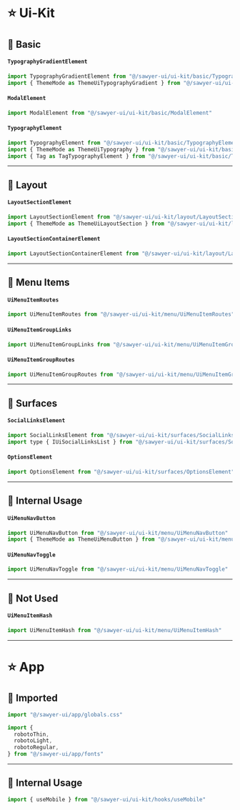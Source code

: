 # ⭐️ Ui-Kit

## 🔰 Basic

#### `TypographyGradientElement`
```ts
import TypographyGradientElement from "@/sawyer-ui/ui-kit/basic/TypographyGradientElement"
import { ThemeMode as ThemeUiTypographyGradient } from "@/sawyer-ui/ui-kit/basic/TypographyGradientElement"
```

#### `ModalElement`
```ts
import ModalElement from "@/sawyer-ui/ui-kit/basic/ModalElement"
```

#### `TypographyElement`
```ts
import TypographyElement from "@/sawyer-ui/ui-kit/basic/TypographyElement"
import { ThemeMode as ThemeUiTypography } from "@/sawyer-ui/ui-kit/basic/TypographyElement"
import { Tag as TagTypographyElement } from "@/sawyer-ui/ui-kit/basic/TypographyElement"
```


---

## 🔰 Layout

#### `LayoutSectionElement`
```ts
import LayoutSectionElement from "@/sawyer-ui/ui-kit/layout/LayoutSectionElement"
import { ThemeMode as ThemeUiLayoutSection } from "@/sawyer-ui/ui-kit/layout/LayoutSectionElement"
```

#### `LayoutSectionContainerElement`
```ts
import LayoutSectionContainerElement from "@/sawyer-ui/ui-kit/layout/LayoutSectionContainerElement"
```

---

## 🔰 Menu Items

#### `UiMenuItemRoutes`
```ts
import UiMenuItemRoutes from "@/sawyer-ui/ui-kit/menu/UiMenuItemRoutes"
```

#### `UiMenuItemGroupLinks`
```ts
import UiMenuItemGroupLinks from "@/sawyer-ui/ui-kit/menu/UiMenuItemGroupLinks"
```

#### `UiMenuItemGroupRoutes`
```ts
import UiMenuItemGroupRoutes from "@/sawyer-ui/ui-kit/menu/UiMenuItemGroupRoutes"
```

---

## 🔰 Surfaces

#### `SocialLinksElement`
```js
import SocialLinksElement from "@/sawyer-ui/ui-kit/surfaces/SocialLinksElement"
import type { IUiSocialLinksList } from "@/sawyer-ui/ui-kit/surfaces/SocialLinksElement"
```

#### `OptionsElement`
```ts
import OptionsElement from "@/sawyer-ui/ui-kit/surfaces/OptionsElement"
```

---

## 🔰 Internal Usage

#### `UiMenuNavButton`
```ts
import UiMenuNavButton from "@/sawyer-ui/ui-kit/menu/UiMenuNavButton"
import { ThemeMode as ThemeUiMenuButton } from "@/sawyer-ui/ui-kit/menu/UiMenuNavButton"
```

#### `UiMenuNavToggle`

```ts
import UiMenuNavToggle from "@/sawyer-ui/ui-kit/menu/UiMenuNavToggle"
```

---

## 🔰 Not Used

#### `UiMenuItemHash`
```ts
import UiMenuItemHash from "@/sawyer-ui/ui-kit/menu/UiMenuItemHash"
```

---

# ⭐️ App

## 🔰 Imported

```ts
import "@/sawyer-ui/app/globals.css"
```

```ts
import {
  robotoThin,
  robotoLight,
  robotoRegular,
} from "@/sawyer-ui/app/fonts"
```

---

## 🔰 Internal Usage

```ts
import { useMobile } from "@/sawyer-ui/ui-kit/hooks/useMobile"
```

